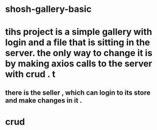 # shosh-gallery-basic

# tihs project is a simple gallery with login and a file that is sitting in the server. the only way to change it is by making axios calls to the server with crud . t

## there is the seller , which can login to its store and make changes in it .

# crud
